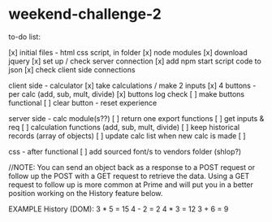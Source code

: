 # weekend-challenge-2

to-do list:

[x] initial files - html css script, in folder
[x] node modules
[x] download jquery
[x] set up / check server connection
[x] add npm start script code to json
[x] check client side connections

client side - calculator
[x] take calculations / make 2 inputs
[x] 4 buttons - per calc (add, sub, mult, divide)
[x] buttons log check
[ ] make buttons functional 
[ ] clear button - reset experience

server side - calc module(s??)
[ ] return one export
functions
[ ] get inputs & req
[ ] calculation functions (add, sub, mult, divide)
[ ] keep historical records (array of objects)
[ ] update calc list when new calc is made
[ ]

css - after functional
[ ] add sourced font/s to vendors folder (shlop?)



//NOTE: You can send an object back as a response to a POST request or follow up the POST with a GET request to retrieve the data. Using a GET request to follow up is more common at Prime and will put you in a better position working on the History feature below.


EXAMPLE 
History (DOM):
3 * 5 = 15
4 - 2 = 2
4 * 3 = 12
3 + 6 = 9